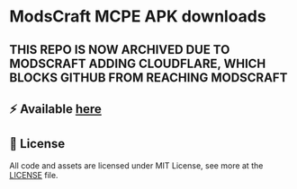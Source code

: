 # ModsCraft MCPE APK downloads

## THIS REPO IS NOW ARCHIVED DUE TO MODSCRAFT ADDING CLOUDFLARE, WHICH BLOCKS GITHUB FROM REACHING MODSCRAFT

## :zap: Available [here](https://mcpe.openm.tech/)

## :page_with_curl: License
All code and assets are licensed under MIT License, see more at the [LICENSE](LICENSE) file.
